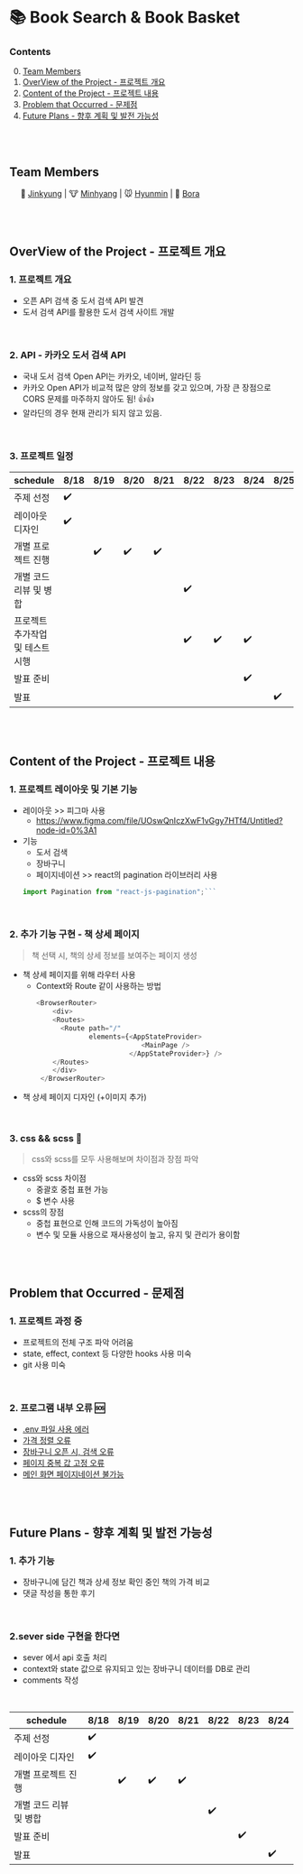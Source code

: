 # :books: Book Search & Book Basket
### Contents
0. [Team Members](#team-members)
1. [OverView of the Project - 프로젝트 개요](#overview-of-the-project---프로젝트-개요)
2. [Content of the Project - 프로젝트 내용](#content-of-the-project---프로젝트-내용)
3. [Problem that Occurred - 문제점](#problem-that-occurred---문제점)
4. [Future Plans - 향후 계획 및 발전 가능성](#future-plans---향후-계획-및-발전-가능성)

<br/><br/>

## Team Members

[Jinkyung]:https://github.com/realjinkyung
[Minhyang]:https://github.com/hmy343
[Hyunmin]:https://github.com/hyunminini
[Bora]:https://github.com/Bora0k

&nbsp;&nbsp;&nbsp;&nbsp; :tiger: [Jinkyung]   |  :cow: [Minhyang]  |  :mouse: [Hyunmin]  |  :sheep: [Bora]

<br/><br/>

## OverView of the Project - 프로젝트 개요
### 1. 프로젝트 개요
- 오픈 API 검색 중 도서 검색 API 발견
- 도서 검색 API를 활용한 도서 검색 사이트 개발
  
<br/>

### 2. API - 카카오 도서 검색 API
- 국내 도서 검색 Open API는 카카오, 네이버, 알라딘 등
- 카카오 Open API가 비교적 많은 양의 정보를 갖고 있으며, 가장 큰 장점으로 CORS 문제를 마주하지 않아도 됨! :+1::+1:
- 알라딘의 경우 현재 관리가 되지 않고 있음.
  
<br/>

### 3. 프로젝트 일정
| schedule | 8/18 | 8/19 | 8/20 | 8/21 | 8/22 | 8/23 | 8/24 | 8/25 |
| ----- | ----- | ----- | ----- | ----- | ----- | ----- | ----- | ----- | 
| 주제 선정 | :heavy_check_mark: |  |  |  |  |  |  |  |
| 레이아웃 디자인 | :heavy_check_mark: |  |  |  |  |  |  |  |
| 개별 프로젝트 진행 |  | :heavy_check_mark: | :heavy_check_mark: | :heavy_check_mark: |  |  |  |  |
| 개별 코드 리뷰 및 병합 |  |  |  |  | :heavy_check_mark: |  |  |  |
| 프로젝트 추가작업 및 테스트 시행 |  |  |  |  | :heavy_check_mark: | :heavy_check_mark: | :heavy_check_mark: |  |
| 발표 준비 |  |  |  |  |  |  | :heavy_check_mark: |  |
| 발표 |  |  |  |  |  |  |  | :heavy_check_mark: |
  
<br/><br/>

## Content of the Project - 프로젝트 내용
### 1. 프로젝트 레이아웃 및 기본 기능
- 레이아웃 >> 피그마 사용
  - https://www.figma.com/file/UOswQnIczXwF1vGgy7HTf4/Untitled?node-id=0%3A1
- 기능
  - 도서 검색
  - 장바구니
  - 페이지네이션 >> react의 pagination 라이브러리 사용
  ```javascript
  import Pagination from "react-js-pagination";```

<br/>

### 2. 추가 기능 구현 - 책 상세 페이지
> 책 선택 시, 책의 상세 정보를 보여주는 페이지 생성
- 책 상세 페이지를 위해 라우터 사용
  - Context와 Route 같이 사용하는 방법 <br/>
    ```javascript
    <BrowserRouter>
        <div>
        <Routes>
          <Route path="/"
                 elements={<AppStateProvider>
                              <MainPage />
                           </AppStateProvider>} />
        </Routes>
        </div>
     </BrowserRouter>
     ```
- 책 상세 페이지 디자인 (+이미지 추가)

<br/>

### 3. css && scss :mag_right:
> css와 scss를 모두 사용해보며 차이점과 장점 파악
- css와 scss 차이점
  - 중괄호 중첩 표현 가능
  - $ 변수 사용
- scss의 장점
  - 중첩 표현으로 인해 코드의 가독성이 높아짐
  - 변수 및 모듈 사용으로 재사용성이 높고, 유지 및 관리가 용이함

<br/><br/>

## Problem that Occurred - 문제점
### 1. 프로젝트 과정 중
- 프로젝트의 전체 구조 파악 어려움
- state, effect, context 등 다양한 hooks 사용 미숙
- git 사용 미숙

<br/>

### 2. 프로그램 내부 오류 🆘
[.env 파일 사용 에러]:https://github.com/hmy343/book-search/issues/10
[가격 정렬 오류]:https://github.com/hmy343/book-search/issues/16
[장바구니 오픈 시, 검색 오류]:https://github.com/hmy343/book-search/issues/15
[페이지 중복 값 고정 오류]:https://github.com/hmy343/book-search/issues/31
[메인 화면 페이지네이션 불가능]:https://github.com/hmy343/book-search/issues/32

- [.env 파일 사용 에러]
- [가격 정렬 오류]
- [장바구니 오픈 시, 검색 오류]
- [페이지 중복 값 고정 오류]
- [메인 화면 페이지네이션 불가능]


<br/><br/>

## Future Plans - 향후 계획 및 발전 가능성
### 1. 추가 기능
- 장바구니에 담긴 책과 상세 정보 확인 중인 책의 가격 비교
- 댓글 작성을 통한 후기

<br/>

### 2.sever side 구현을 한다면
- sever 에서 api 호출 처리
- context와 state 값으로 유지되고 있는 장바구니 데이터를 DB로 관리
- comments 작성

<br/>


| schedule | 8/18 | 8/19 | 8/20 | 8/21 | 8/22 | 8/23 | 8/24 |
| ----- | ----- | ----- | ----- | ----- | ----- | ----- | ----- | 
| 주제 선정 | :heavy_check_mark: |  |  |  |  |  |  |
| 레이아웃 디자인 | :heavy_check_mark: |  |  |  |  |  |  |
| 개별 프로젝트 진행 |  | :heavy_check_mark: | :heavy_check_mark: | :heavy_check_mark: |  |  |  |
| 개별 코드 리뷰 및 병합 |  |  |  |  | :heavy_check_mark: |  |  |
| 발표 준비 |  |  |  |  |  | :heavy_check_mark: |  |
| 발표 |  |  |  |  |  |  | :heavy_check_mark: |
